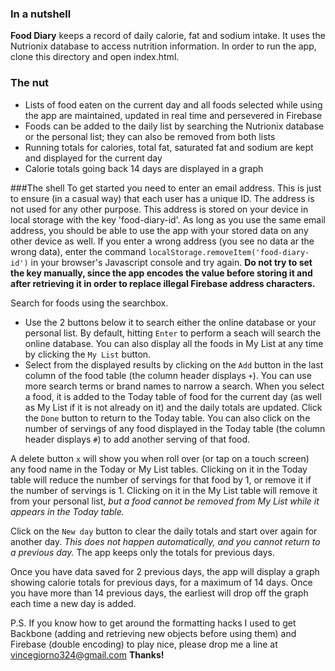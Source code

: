 ### In a nutshell
**Food Diary** keeps a record of daily calorie, fat and sodium intake. It uses the Nutrionix database to access nutrition information. In order to run the app, clone this directory and open index.html.
### The nut
+ Lists of food eaten on the current day and all foods selected while using the app are maintained, updated in real time and persevered in Firebase
+ Foods can be added to the daily list by searching the Nutrionix database or the personal list; they can also be removed from both lists
+ Running totals for calories, total fat, saturated fat and sodium are kept and displayed for the current day
+ Calorie totals going back 14 days are displayed in a graph

###The shell
To get started you need to enter an email address. This is just to ensure (in a casual way) that each user has a unique ID. The address is not used for any other purpose. This address is stored on your device in local storage with the key 'food-diary-id'. As long as you use the same email address, you should be able to use the app with your stored data on any other device as well. If you enter a wrong address (you see no data ar the wrong data), enter the command `localStorage.removeItem('food-diary-id')` in your browser's Javascript console and try again. **Do not try to set the key manually, since the app encodes the value before storing it and after retrieving it in order to replace illegal Firebase address characters.**

Search for foods using the searchbox.
+ Use the 2 buttons below it to search either the online database or your personal list. By default, hitting `Enter` to perform a seach will search the online database. You can also display all the foods in My List at any time by clicking the `My List` button.
+ Select from the displayed results by clicking on the `Add` button in the last column of the food table (the column header displays `+`). You can use more search terms or brand names to narrow a search. When you select a food, it is added to the Today table of food for the current day (as well as My List if it is not already on it) and the daily totals are updated. Click the `Done` button to return to the Today table. You can also click on the number of servings of any food displayed in the Today table (the column header displays `#`) to add another serving of that food.

A delete button `x` will show you when roll over (or tap on a touch screen) any food name in the Today or My List tables. Clicking on it in the Today table will reduce the number of servings for that food by 1, or remove it if the number of servings is 1. Clicking on it in the My List table will remove it from your personal list, *but a food cannot be removed from My List while it appears in the Today table.*

Click on the `New day` button to clear the daily totals and start over again for another day. *This does not happen automatically, and you cannot return to a previous day.* The app keeps only the totals for previous days.

Once you have data saved for 2 previous days, the app will display a graph showing calorie totals for previous days, for a maximum of 14 days. Once you have more than 14 previous days, the earliest will drop off the graph each time a new day is added.

P.S. If you know how to get around the formatting hacks I used to get Backbone (adding and retrieving new objects before using them) and Firebase (double encoding) to play nice, please drop me a line at vincegiorno324@gmail.com **Thanks!**

